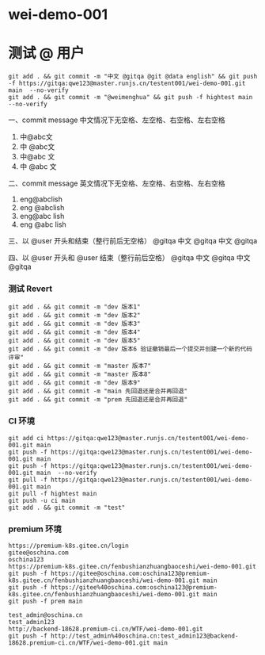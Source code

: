 # wei-demo-001


# 测试 @ 用户
```
git add . && git commit -m "中文 @gitqa @git @data english" && git push -f https://gitqa:qwe123@master.runjs.cn/testent001/wei-demo-001.git main  --no-verify
git add . && git commit -m "@weimenghua" && git push -f hightest main  --no-verify
```
一、commit message 中文情况下无空格、左空格、右空格、左右空格
1. 中@abc文
2. 中 @abc文
3. 中@abc 文
4. 中 @abc 文

二、commit message 英文情况下无空格、左空格、右空格、左右空格
1. eng@abclish
2. eng @abclish
3. eng@abc lish
4. eng @abc lish

三、以 @user 开头和结束（整行前后无空格）
@gitqa 中文 @gitqa 中文 @gitqa


四、以 @user 开头和 @user 结束（整行前后空格）
 @gitqa 中文 @gitqa 中文 @gitqa 


### 测试 Revert
```
git add . && git commit -m "dev 版本1"
git add . && git commit -m "dev 版本2"
git add . && git commit -m "dev 版本3"
git add . && git commit -m "dev 版本4"
git add . && git commit -m "dev 版本5"
git add . && git commit -m "dev 版本6 验证撤销最后一个提交并创建一个新的代码评审"
git add . && git commit -m "master 版本7"
git add . && git commit -m "master 版本8"
git add . && git commit -m "dev 版本9"
git add . && git commit -m "main 先回退还是合并再回退"
git add . && git commit -m "prem 先回退还是合并再回退"
```



### CI 环境
```
git add ci https://gitqa:qwe123@master.runjs.cn/testent001/wei-demo-001.git main  
git push -f https://gitqa:qwe123@master.runjs.cn/testent001/wei-demo-001.git main
git push -f https://gitqa:qwe123@master.runjs.cn/testent001/wei-demo-001.git main  --no-verify
git pull -f https://gitqa:qwe123@master.runjs.cn/testent001/wei-demo-001.git main  
git pull -f hightest main  
git push -u ci main  
git add . && git commit -m "test" 
```


### premium 环境
```
https://premium-k8s.gitee.cn/login
gitee@oschina.com
oschina123
https://premium-k8s.gitee.cn/fenbushianzhuangbaoceshi/wei-demo-001.git
git push -f https://gitee@oschina.com:oschina123@premium-k8s.gitee.cn/fenbushianzhuangbaoceshi/wei-demo-001.git main
git push -f https://gitee%40oschina.com:oschina123@premium-k8s.gitee.cn/fenbushianzhuangbaoceshi/wei-demo-001.git main
git push -f prem main

test_admin@oschina.cn
test_admin123
http://backend-18628.premium-ci.cn/WTF/wei-demo-001.git
git push -f http://test_admin%40oschina.cn:test_admin123@backend-18628.premium-ci.cn/WTF/wei-demo-001.git main
```